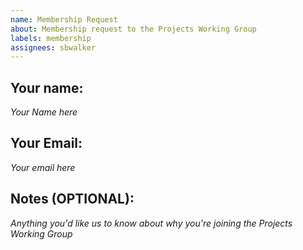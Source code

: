 ```yaml
---
name: Membership Request
about: Membership request to the Projects Working Group
labels: membership
assignees: sbwalker
---
```


## Your name: 
_Your Name here_

## Your Email: 
_Your email here_

## Notes (OPTIONAL):
_Anything you'd like us to know about why you're joining the Projects Working Group_
 